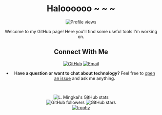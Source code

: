 <div align="center">
  
  # Haloooooo ~ ~ ~
  ![Profile views](https://komarev.com/ghpvc/?username=LamarckLab&color=brightgreen)

  Welcome to my GitHub page! Here you'll find some useful tools I'm working on.

  ## Connect With Me
  [![GitHub](https://img.shields.io/badge/GitHub-LamarckLab-black?style=flat-square&logo=github)](https://github.com/LamarckLab)
  [![Email](https://img.shields.io/badge/Email-lamarckLab@163.com-red?style=flat-square&logo=gmail)](mailto:lamarckLab@163.com)

  - **Have a question or want to chat about technology?** Feel free to [open an issue](https://github.com/LamarckLab/LamarckLab/issues) and ask me anything.

  <br>
  
  ![L. Mingkai's GitHub stats](https://github-readme-stats.vercel.app/api?username=LamarckLab&show_icons=true&theme=onedark)
  <br>
  ![GitHub followers](https://img.shields.io/github/followers/LamarckLab?style=for-the-badge)
  ![GitHub stars](https://img.shields.io/github/stars/LamarckLab?style=for-the-badge)
  <br>
  [![trophy](https://github-profile-trophy.vercel.app/?username=LamarckLab&theme=onedark)](https://github.com/ryo-ma/github-profile-trophy)

</div>

